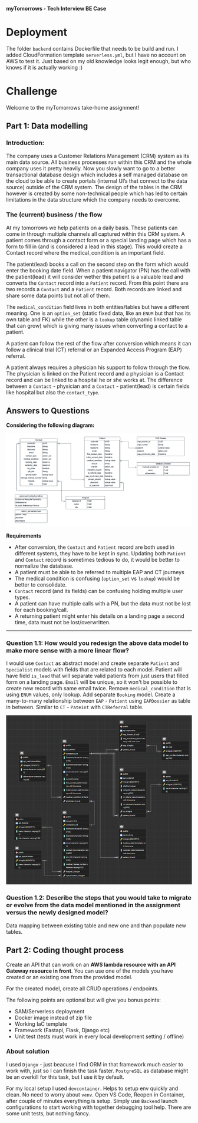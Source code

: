 **myTomorrows - Tech Interview BE Case**

# Deployment

The folder `backend` contains Dockerfile that needs to be build and run. I added CloudFormation template `serverless.yml`, but I have no account on AWS to test it. Just based on my old knowledge looks legit enough, but who knows if it is actually working :)


# Challenge
Welcome to the myTomorrows take-home assignment!

## Part 1: Data modelling

### **Introduction:**

The company uses a Customer Relations Management (CRM) system as its main data source. All business processes run within this CRM
and the whole company uses it pretty heavily. Now you slowly want to go to a better transactional database design which includes a self
managed database on the cloud to be able to create portals (internal UI’s that connect to the data source) outside of the CRM system. The
design of the tables in the CRM however is created by some non-technical people which has led to certain limitations in the data structure
which the company needs to overcome.

### **The (current) business / the flow**

At my tomorrows we help patients on a daily basis. These patients can come in through multiple channels all captured within this CRM system. A patient comes through a contact form or a special landing page which has a form to fill in (and is considered a lead in this stage). This would create a Contact record where the medical_condition is an important field.

The patient(lead) books a call on the second step on the form which would enter the booking date field. When a patient navigator (PN) has the call with the patient(lead) it will consider wether this patient is a valuable lead and converts the `Contact` record into a `Patient` record. From this point there are two records a `Contact` and a `Patient` record. Both records are linked and share some data points but not all of them.

The `medical_condition` field lives in both entities/tables but have a different meaning. One is an `option_set` (static fixed data, like an `ENUM` but that has its own table and FK) while the other is a `lookup` table (dynamic linked table that can grow) which is giving many issues when converting a contact to a patient.

A patient can follow the rest of the flow after conversion which means it can follow a clinical trial (CT) referral or an Expanded Access Program (EAP) referral.

A patient always requires a physician his support to follow through the flow. The physician is linked on the Patient record and a physician is a Contact record and can be linked to a hospital he or she works at. The difference between a `Contact` - physician and a `Contact` - patient(lead) is certain fields like hospital but also the `contact_type`.

## Answers to Questions

**Considering the following diagram:**

![Original diagram](./original_diagram.png "Original diagram")

**Requirements**

- After conversion, the `Contact` and `Patient` record are both used in different systems, they have to be kept in sync. Updating both `Patient` and `Contact` record is sometimes tedious to do, it would be better to normalize the database.
- A patient must be able to be referred to multiple EAP and CT journeys
- The medical condition is confusing (`option_set` vs `lookup`) would be better to consolidate.
- `Contact` record (and its fields) can be confusing holding multiple user types.
- A patient can have multiple calls with a PN, but the data must not be lost for each booking/call.
- A returning patient might enter his details on a landing page a second time, data must not be lost/overwritten.

---

### **Question 1.1**: How would you redesign the above data model to make more sense with a more linear flow?

I would use `Contact` as abstract model and create separate `Patient` and `Specialist` models with fields that are related to each model. Patient will have field `is_lead` that will separate valid patients from just users that filled form on a landing page. `Email` will be unique, so it won't be possible to create new record with same email twice. Remove `medical_condition` that is using `ENUM` values, only lookup. Add separate `Booking` model. Create a many-to-many relationship between `EAP` - `Patient` using `EAPDossier` as table in between. Similar to `CT` - `Pateint` with `CTReferral` table.

![New diagram](./new_diagram.png "New diagram")

### **Question 1.2**: Describe the steps that you would take to migrate or evolve from the data model mentioned in the assignment versus the newly designed model?

Data mapping between existing table and new one and than populate new tables.


## Part 2: Coding thought process

Create an API that can work on an **AWS lambda resource with an API Gateway resource in front**. You can use one of the models you have created or an existing one from the provided model.

For the created model, create all CRUD operations / endpoints.

The following points are optional but will give you bonus points:
- SAM/Serverless deployment
- Docker image instead of zip file
- Working IaC template
- Framework (Fastapi, Flask, Django etc)
- Unit test (tests must work in every local development setting / offline)

### About solution

I used `Django` - just beacuse I find ORM in that framework much easier to work with, just so I can finish the task faster. `PostgreSQL` as database might be an overkill for this task, but I use it by default.

For my local setup I used `devcontainer`. Helps to setup env quickly and clean. No need to worry about `venv`. Open VS Code, Reopen in Container, after couple of minutes everything is setup. Simply use `Backend` launch configurations to start working with together debugging tool help. There are some unit tests, but nothing fancy.
